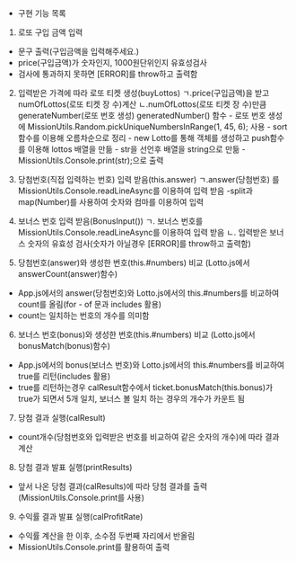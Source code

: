 - 구현 기능 목록

1. 로또 구입 금액 입력

- 문구 출력(구입금액을 입력해주세요.)
- price(구입금액)가 숫자인지, 1000원단위인지 유효성검사
- 검사에 통과하지 못하면 [ERROR]를 throw하고 출력함

2. 입력받은 가격에 따라 로또 티켓 생성(buyLottos)
   ㄱ.price(구입금액)을 받고 numOfLottos(로또 티켓 장 수)계산
   ㄴ.numOfLottos(로또 티켓 장 수)만큼 generateNumber(로또 번호 생성)
   generatedNumber() 함수 - 로또 번호 생성에 MissionUtils.Random.pickUniqueNumbersInRange(1, 45, 6); 사용 - sort함수를 이용해 오름차순으로 정리 - new Lotto를 통해 객체를 생성하고 push함수를 이용해 lottos 배열을 만듦 - str을 선언후 배열을 string으로 만듦 - MissionUtils.Console.print(str);으로 출력

3. 당첨번호(직접 입력하는 번호) 입력 받음(this.answer)
   ㄱ.answer(당첨번호) 를 MissionUtils.Console.readLineAsync를 이용하여 입력 받음
   -split과 map(Number)를 사용하여 숫자와 컴마를 이용하여 입력

4. 보너스 번호 입력 받음(BonusInput())
   ㄱ. 보너스 번호를 MissionUtils.Console.readLineAsync를 이용하여 입력 받음
   ㄴ. 입력받은 보너스 숫자의 유효성 검사(숫자가 아닐경우 [ERROR]를 throw하고 출력함)

5. 당첨번호(answer)와 생성한 번호(this.#numbers) 비교 (Lotto.js에서 answerCount(answer)함수)

- App.js에서의 answer(당첨번호)와 Lotto.js에서의 this.#numbers를 비교하여 count를 올림(for - of 문과 includes 활용)
- count는 일치하는 번호의 개수를 의미함

6. 보너스 번호(bonus)와 생성한 번호(this.#numbers) 비교 (Lotto.js에서 bonusMatch(bonus)함수)

- App.js에서의 bonus(보너스 번호)와 Lotto.js에서의 this.#numbers를 비교하여 true를 리턴(includes 활용)
- true를 리턴하는경우 calResult함수에서 ticket.bonusMatch(this.bonus)가 true가 되면서
  5개 일치, 보너스 볼 일치 하는 경우의 개수가 카운트 됨

7. 당첨 결과 실행(calResult)

- count개수(당첨번호와 입력받은 번호를 비교하여 같은 숫자의 개수)에 따라 결과 계산

8. 당첨 결과 발표 실행(printResults)

- 앞서 나온 당첨 결과(calResults)에 따라 당첨 결과를 출력
  (MissionUtils.Console.print를 사용)

9. 수익률 결과 발표 실행(calProfitRate)

- 수익률 계산을 한 이후, 소수점 두번째 자리에서 반올림
- MissionUtils.Console.print를 활용하여 출력

